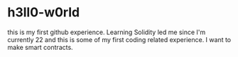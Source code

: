 # h3ll0-w0rld
this is my first github experience. Learning Solidity led me since
I'm currently 22 and this is some of my first coding related experience. I want to make smart contracts.
